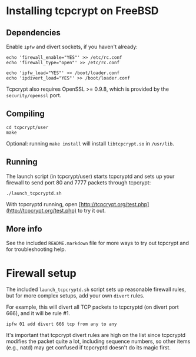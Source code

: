 Installing tcpcrypt on FreeBSD
==============================

Dependencies
------------

Enable `ipfw` and divert sockets, if you haven't already:

    echo 'firewall_enable="YES"' >> /etc/rc.conf
    echo 'firewall_type="open"' >> /etc/rc.conf

    echo 'ipfw_load="YES"' >> /boot/loader.conf
    echo 'ipdivert_load="YES"' >> /boot/loader.conf

Tcpcrypt also requires OpenSSL >= 0.9.8, which is provided by the
`security/openssl` port.


Compiling
---------

    cd tcpcrypt/user
    make

Optional: running `make install` will install `libtcpcrypt.so` in `/usr/lib`.

Running
-------

The launch script (in tcpcrypt/user) starts tcpcryptd and sets up your firewall
to send port 80 and 7777 packets through tcpcrypt:

    ./launch_tcpcryptd.sh

With tcpcryptd running, open
[http://tcpcrypt.org/test.php](http://tcpcrypt.org/test.php) to try it out.

More info
----------

See the included `README.markdown` file for more ways to try out tcpcrypt and
for troubleshooting help.


Firewall setup
==============

The included `launch_tcpcryptd.sh` script sets up reasonable firewall rules, but for more complex setups, add your own `divert` rules.

For example, this will divert all TCP packets to tcpcryptd (on divert port 666), and it will be rule #1.

    ipfw 01 add divert 666 tcp from any to any

It's important that tcpcrypt divert rules are high on the list since tcpcryptd
modifies the packet quite a lot, including sequence numbers, so other items
(e.g., natd) may get confused if tcpcryptd doesn't do its magic first.

